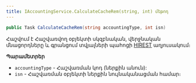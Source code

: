 ```yaml
---
title: IAccountingService.CalculateCacheRem(string, int) մեթոդ
---
```


```c#
public Task CalculateCacheRem(string accountingType, int isn)
```

Հաշվում է Հաշվառվող օբյեկտի սկզբնական, վերջնական մնացորդները և գրանցում տվյալների պահոցի [HIREST](https://armsoft.github.io/as4x-docs/HTM/ProgrGuide/Database/Hirest.html) աղյուսակում։

**Պարամետրեր**

* `accountingType` - Հաշվառման կոդ (ներքին անուն):
* `isn` - Հաշվառման օբյեկտի ներքին նույնականացման համար։

